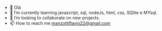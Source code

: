 - 👋 Olá
- 🌱 I’m currently learning javascript, sql, nodeJs, html, css, SQlite e MYsql.
- 💞️ I’m looking to collaborate on new projects.
- 📫 How to reach me manzottiflavio22@gmail.com
